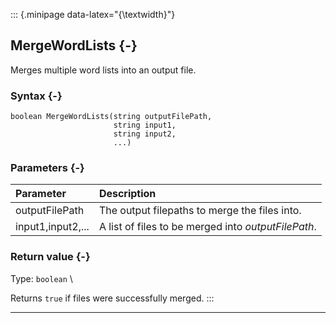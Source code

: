 ::: {.minipage data-latex="{\textwidth}"}
## MergeWordLists {-}

Merges multiple word lists into an output file.

### Syntax {-}

```{sql}
boolean MergeWordLists(string outputFilePath,
                       string input1,
                       string input2,
                       ...)
```

### Parameters {-}

**Parameter** | **Description**
| :-- | :-- |
outputFilePath | The output filepaths to merge the files into.
input1,input2,... | A list of files to be merged into *outputFilePath*.

### Return value {-}

Type: `boolean` \

Returns `true` if files were successfully merged.
:::
***
